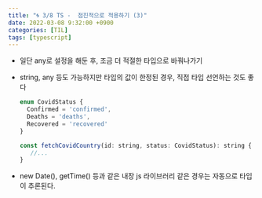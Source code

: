 ```yaml
---
title: "🌀 3/8 TS -  점진적으로 적용하기 (3)"
date: 2022-03-08 9:32:00 +0900
categories: [TIL]
tags: [typescript]
---
```


- 일단 any로 설정을 해둔 후, 조금 더 적절한 타입으로 바꿔나가기
- string, any 등도 가능하지만 타입의 값이 한정된 경우, 직접 타입 선언하는 것도 좋다

  ```jsx
  enum CovidStatus {
  	Confirmed = 'confirmed',
  	Deaths = 'deaths',
  	Recovered = 'recovered'
  }

  const fetchCovidCountry(id: string, status: CovidStatus): string {
     //...
  }
  ```

- new Date(), getTime() 등과 같은 내장 js 라이브러리 같은 경우는 자동으로 타입이 추론된다.
